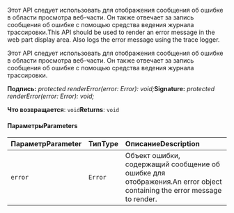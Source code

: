 <span data-ttu-id="1be83-p101">Этот API следует использовать для отображения сообщения об ошибке в области просмотра веб-части. Он также отвечает за запись сообщения об ошибке с помощью средства ведения журнала трассировки.</span><span class="sxs-lookup"><span data-stu-id="1be83-p101">This API should be used to render an error message in the web part display area. Also logs the error message using the trace logger.</span></span>




Этот API следует использовать для отображения сообщения об ошибке в области просмотра веб-части. Он также отвечает за запись сообщения об ошибке с помощью средства ведения журнала трассировки.

<span data-ttu-id="1be83-104">**Подпись:** _protected renderError(error: Error): void;_</span><span class="sxs-lookup"><span data-stu-id="1be83-104">**Signature:** _protected renderError(error: Error): void;_</span></span>

<span data-ttu-id="1be83-105">**Что возвращается**: `void`</span><span class="sxs-lookup"><span data-stu-id="1be83-105">**Returns**: `void`</span></span>





#### <a name="parameters"></a><span data-ttu-id="1be83-106">Параметры</span><span class="sxs-lookup"><span data-stu-id="1be83-106">Parameters</span></span>


| <span data-ttu-id="1be83-107">Параметр</span><span class="sxs-lookup"><span data-stu-id="1be83-107">Parameter</span></span>    | <span data-ttu-id="1be83-108">Тип</span><span class="sxs-lookup"><span data-stu-id="1be83-108">Type</span></span>    | <span data-ttu-id="1be83-109">Описание</span><span class="sxs-lookup"><span data-stu-id="1be83-109">Description</span></span> |
|:-------------|:---------------|:------------|
| `error`    | `Error` | <span data-ttu-id="1be83-110">Объект ошибки, содержащий сообщение об ошибке для отображения.</span><span class="sxs-lookup"><span data-stu-id="1be83-110">An error object containing the error message to render.</span></span> |


